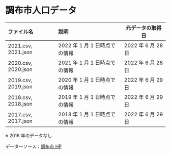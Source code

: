 # 調布市人口データ

| ファイル名          | 説明                          | 元データの取得日   |
| :------------------ | :---------------------------- | ------------------ |
| 2021.csv, 2021.json | 2022 年 1 月 1 日時点での情報 | 2022 年 6 月 28 日 |
| 2020.csv, 2020.json | 2021 年 1 月 1 日時点での情報 | 2022 年 6 月 28 日 |
| 2019.csv, 2019.json | 2020 年 1 月 1 日時点での情報 | 2022 年 6 月 29 日 |
| 2018.csv, 2018.json | 2019 年 1 月 1 日時点での情報 | 2022 年 6 月 29 日 |
| 2017.csv, 2017.json | 2018 年 1 月 1 日時点での情報 | 2022 年 6 月 29 日 |

※ 2016 年のデータなし

データーソース：[調布市 HP](https://www.city.chofu.tokyo.jp/icity/kiosk?ActionCode=search&Cond=AND&SiteID=0000000000000&GenreID=1&Count=10&Static=1&Keys=%E7%94%BA%E4%B8%81%E3%80%81%E5%B9%B4%E9%BD%A2%285%E6%AD%B3%E9%9A%8E%E7%B4%9A%29%E3%80%81%E7%94%B7%E5%A5%B3%E5%88%A5%E4%BA%BA%E5%8F%A3%28%E6%97%A5%E6%9C%AC%E4%BA%BA%29)
